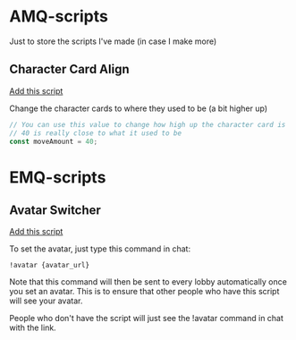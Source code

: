 # AMQ-scripts
Just to store the scripts I've made (in case I make more)

## Character Card Align
[Add this script](https://raw.githubusercontent.com/Luminighty/AMQ-scripts/main/amqCharCardAlign.user.js)

Change the character cards to where they used to be (a bit higher up)
```js
// You can use this value to change how high up the character card is
// 40 is really close to what it used to be
const moveAmount = 40;
```


# EMQ-scripts

## Avatar Switcher
[Add this script](https://raw.githubusercontent.com/Luminighty/AMQ-scripts/main/emq-avatar-switcher.user.js)

To set the avatar, just type this command in chat:
```
!avatar {avatar_url}
```

Note that this command will then be sent to every lobby automatically once you set an avatar. This is to ensure that other people who have this script will see your avatar.

People who don't have the script will just see the !avatar command in chat with the link.
